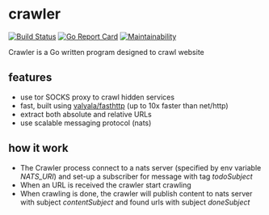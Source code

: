 # crawler

[![Build Status](https://travis-ci.org/trandoshan-io/crawler.svg?branch=master)](https://travis-ci.org/trandoshan-io/crawler)
[![Go Report Card](https://goreportcard.com/badge/github.com/trandoshan-io/crawler)](https://goreportcard.com/report/github.com/trandoshan-io/crawler)
[![Maintainability](https://api.codeclimate.com/v1/badges/9de366e20ce4db5a1900/maintainability)](https://codeclimate.com/github/trandoshan-io/crawler/maintainability)

Crawler is a Go written program designed to crawl website

## features

- use tor SOCKS proxy to crawl hidden services
- fast, built using [valyala/fasthttp](https://github.com/valyala/fasthttp) (up to 10x faster than net/http)
- extract both absolute and relative URLs
- use scalable messaging protocol (nats)

## how it work

- The Crawler process connect to a nats server (specified by env variable *NATS_URI*) 
and set-up a subscriber for message with tag *todoSubject*
- When an URL is received the crawler start crawling
- When crawling is done, the crawler will publish content to nats server with subject *contentSubject* 
and found urls with subject *doneSubject*